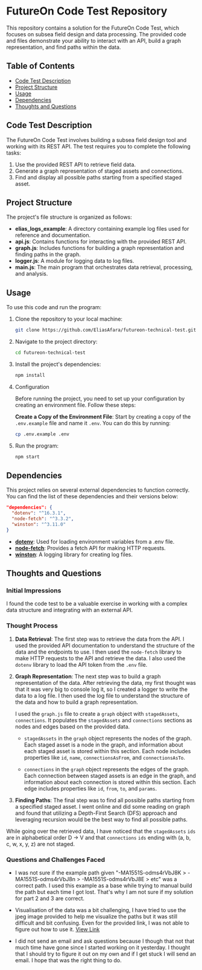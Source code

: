 # FutureOn Code Test Repository

This repository contains a solution for the FutureOn Code Test, which focuses on subsea field design and data processing. The provided code and files demonstrate your ability to interact with an API, build a graph representation, and find paths within the data.

## Table of Contents

- [Code Test Description](#code-test-description)
- [Project Structure](#project-structure)
- [Usage](#usage)
- [Dependencies](#dependencies)
- [Thoughts and Questions](#thoughts-and-questions)

## Code Test Description

The FutureOn Code Test involves building a subsea field design tool and working with its REST API. The test requires you to complete the following tasks:

1. Use the provided REST API to retrieve field data.
2. Generate a graph representation of staged assets and connections.
3. Find and display all possible paths starting from a specified staged asset.

## Project Structure

The project's file structure is organized as follows:

- **elias_logs_example**: A directory containing example log files used for reference and documentation.
- **api.js**: Contains functions for interacting with the provided REST API.
- **graph.js**: Includes functions for building a graph representation and finding paths in the graph.
- **logger.js**: A module for logging data to log files.
- **main.js**: The main program that orchestrates data retrieval, processing, and analysis.

## Usage

To use this code and run the program:

1. Clone the repository to your local machine:

   ```bash
   git clone https://github.com/EliasAfara/futureon-technical-test.git
   ```

2. Navigate to the project directory:

   ```bash
   cd futureon-technical-test
   ```

3. Install the project's dependencies:

   ```bash
   npm install
   ```

4. Configuration

   Before running the project, you need to set up your configuration by creating an environment file. Follow these steps:

   **Create a Copy of the Environment File**: Start by creating a copy of the `.env.example` file and name it `.env`. You can do this by running:

   ```bash
   cp .env.example .env
   ```

5. Run the program:

   ```bash
   npm start
   ```

## Dependencies

This project relies on several external dependencies to function correctly. You can find the list of these dependencies and their versions below:

```json
"dependencies": {
  "dotenv": "^16.3.1",
  "node-fetch": "^3.3.2",
  "winston": "^3.11.0"
}
```

- **[dotenv](https://www.npmjs.com/package/dotenv)**: Used for loading environment variables from a .env file.
- **[node-fetch](https://www.npmjs.com/package/node-fetch)**: Provides a fetch API for making HTTP requests.
- **[winston](https://www.npmjs.com/package/winston)**: A logging library for creating log files.

## Thoughts and Questions

### Initial Impressions

I found the code test to be a valuable exercise in working with a complex data structure and integrating with an external API.

### Thought Process

1. **Data Retrieval**: The first step was to retrieve the data from the API. I used the provided API documentation to understand the structure of the data and the endpoints to use. I then used the `node-fetch` library to make HTTP requests to the API and retrieve the data. I also used the `dotenv` library to load the API token from the `.env` file.

2. **Graph Representation**: The next step was to build a graph representation of the data. After retrieving the data, my first thought was that it was very big to console log it, so I created a logger to write the data to a log file. I then used the log file to understand the structure of the data and how to build a graph representation.

   I used the `graph.js` file to create a `graph` object with `stagedAssets`, `connections`. It populates the `stagedAssets` and `connections` sections as nodes and edges based on the provided data.

   - `stagedAssets` in the `graph` object represents the nodes of the graph. Each staged asset is a node in the graph, and information about each staged asset is stored within this section. Each node includes properties like `id`, `name`, `connectionsAsFrom`, and `connectionsAsTo`.

   - `connections` in the `graph` object represents the edges of the graph. Each connection between staged assets is an edge in the graph, and information about each connection is stored within this section. Each edge includes properties like `id`, `from`, `to`, and `params`.

3. **Finding Paths**: The final step was to find all possible paths starting from a specified staged asset. I went online and did some reading on graph and found that utilizing a Depth-First Search (DFS) approach and leveraging recursion would be the best way to find all possible paths.

While going over the retrieved data, I have noticed that the `stagedAssets` `ids` are in alphabetical order D -> V and that `connections` `ids` ending with (a, b, c, w, x, y, z) are not staged.

### Questions and Challenges Faced

- I was not sure if the example path given "-MA1551S-odms4rVbJ8K > -MA1551S-odms4rVbJ8n > -MA1551S-odms4rVbJ8E > etc" was a correct path. I used this example as a base while trying to manual build the path but each time I got lost. That's why I am not sure if my solution for part 2 and 3 are correct.

- Visualisation of the data was a bit challenging, I have tried to use the jpeg image provided to help me visualize the paths but it was still difficult and bit confusing. Even for the provided link, I was not able to figure out how to use it. [View Link](https://master-presenter.futureon-qa.fieldtwin.com/-MIIeS15P3gFMIAd8cBC)

- I did not send an email and ask questions because I though that not that much time have gone since I started working on it yesterday. I thought that I should try to figure it out on my own and if I get stuck I will send an email. I hope that was the right thing to do.
